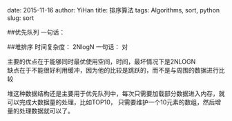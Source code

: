 date: 2015-11-16
author: YiHan
title: 排序算法
tags: Algorithms, sort, python
slug: sort

##优先队列
一句话：

##堆排序
时间复杂度： 2NlogN
一句话： 对

主要的优点在于能够同时最优使用空间，时间，最坏情况下是2NLOGN  
缺点在于不能很好利用缓冲，因为他的比较是跳跃的，而不是与周围的数据进行比较

堆这种数据结构还是主要用于优先队列中，每次只需要加载部分数据进入内存，就可以完成大数据量的处理，比如TOP10， 只需要维护一个10元素的数组，然后增量的处理数据就可以了。

